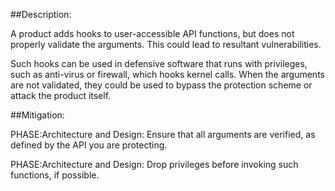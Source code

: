 ##Description:

A product adds hooks to user-accessible API functions, but does not properly validate the arguments. This could lead to resultant vulnerabilities.

Such hooks can be used in defensive software that runs with privileges, such as anti-virus or firewall, which hooks kernel calls. When the arguments are not validated, they could be used to bypass the protection scheme or attack the product itself.

##Mitigation:


PHASE:Architecture and Design:
Ensure that all arguments are verified, as defined by the API you are protecting.

PHASE:Architecture and Design:
Drop privileges before invoking such functions, if possible.

